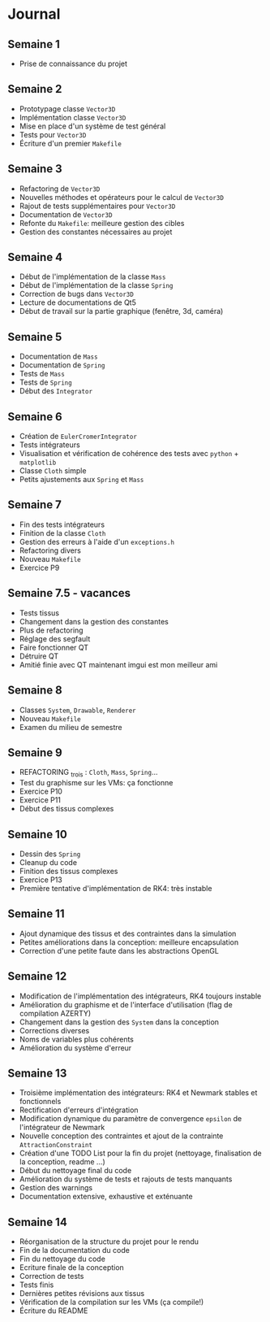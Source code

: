 # Journal

## Semaine 1

- Prise de connaissance du projet

## Semaine 2

- Prototypage classe `Vector3D`
- Implémentation classe `Vector3D`
- Mise en place d'un système de test général
- Tests pour `Vector3D`
- Écriture d'un premier `Makefile`

## Semaine 3

- Refactoring de `Vector3D`
- Nouvelles méthodes et opérateurs pour le calcul de `Vector3D`
- Rajout de tests supplémentaires pour `Vector3D`
- Documentation de `Vector3D`
- Refonte du `Makefile`: meilleure gestion des cibles
- Gestion des constantes nécessaires au projet

## Semaine 4

- Début de l'implémentation de la classe `Mass`
- Début de l'implémentation de la classe `Spring`
- Correction de bugs dans `Vector3D`
- Lecture de documentations de Qt5
- Début de travail sur la partie graphique (fenêtre, 3d, caméra)

## Semaine 5

- Documentation de `Mass`
- Documentation de `Spring`
- Tests de `Mass`
- Tests de `Spring`
- Début des `Integrator`

## Semaine 6

- Création de `EulerCromerIntegrator`
- Tests intégrateurs
- Visualisation et vérification de cohérence des tests avec `python` + `matplotlib`
- Classe `Cloth` simple
- Petits ajustements aux `Spring` et `Mass`

## Semaine 7

- Fin des tests intégrateurs
- Finition de la classe `Cloth`
- Gestion des erreurs à l'aide d'un `exceptions.h`
- Refactoring divers
- Nouveau `Makefile`
- Exercice P9

## Semaine 7.5 - vacances

- Tests tissus
- Changement dans la gestion des constantes
- Plus de refactoring
- Réglage des segfault
- Faire fonctionner QT
- Détruire QT
- Amitié finie avec QT maintenant imgui est mon meilleur ami

## Semaine 8

- Classes `System`, `Drawable`, `Renderer`
- Nouveau `Makefile`
- Examen du milieu de semestre

## Semaine 9

- REFACTORING  <sub>trois</sub> : `Cloth`, `Mass`, `Spring`...
- Test du graphisme sur les VMs: ça fonctionne
- Exercice P10
- Exercice P11
- Début des tissus complexes

## Semaine 10

- Dessin des `Spring`
- Cleanup du code
- Finition des tissus complexes
- Exercice P13
- Première tentative d'implémentation de RK4: très instable

## Semaine 11

- Ajout dynamique des tissus et des contraintes dans la simulation
- Petites améliorations dans la conception: meilleure encapsulation
- Correction d'une petite faute dans les abstractions OpenGL

## Semaine 12

- Modification de l'implémentation des intégrateurs, RK4 toujours instable
- Amélioration du graphisme et de l'interface d'utilisation (flag de compilation AZERTY)
- Changement dans la gestion des `System` dans la conception
- Corrections diverses
- Noms de variables plus cohérents
- Amélioration du système d'erreur

## Semaine 13

- Troisième implémentation des intégrateurs: RK4 et Newmark stables et fonctionnels
- Rectification d'erreurs d'intégration
- Modification dynamique du paramètre de convergence `epsilon` de l'intégrateur de Newmark
- Nouvelle conception des contraintes et ajout de la contrainte `AttractionConstraint`
- Création d'une TODO List pour la fin du projet (nettoyage, finalisation de la conception, readme ...)
- Début du nettoyage final du code
- Amélioration du système de tests et rajouts de tests manquants
- Gestion des warnings
- Documentation extensive, exhaustive et exténuante

## Semaine 14

- Réorganisation de la structure du projet pour le rendu
- Fin de la documentation du code
- Fin du nettoyage du code
- Ecriture finale de la conception
- Correction de tests
- Tests finis
- Dernières petites révisions aux tissus
- Vérification de la compilation sur les VMs (ça compile!)
- Écriture du README
